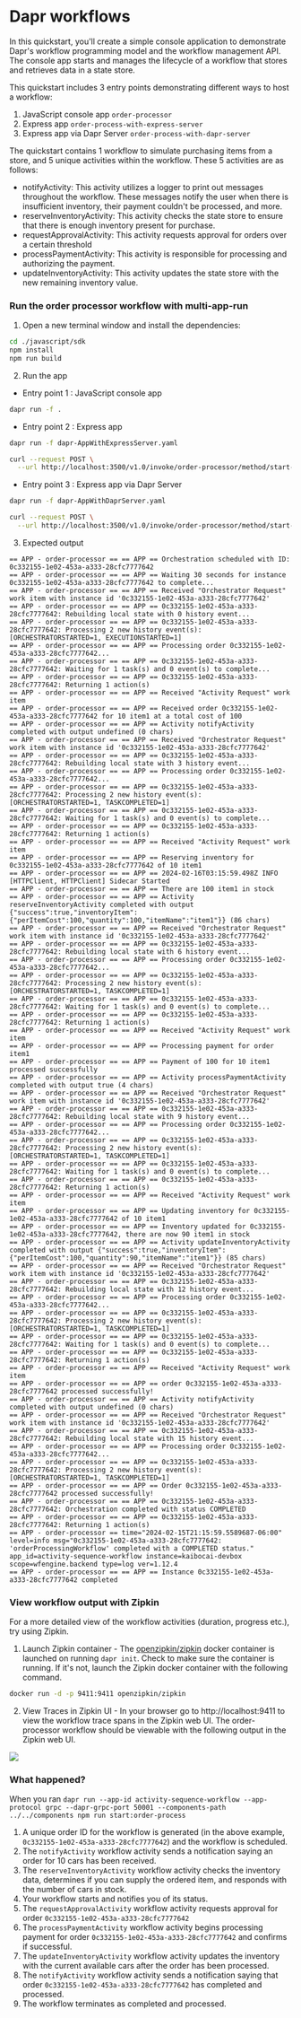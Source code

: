 # Dapr workflows

In this quickstart, you'll create a simple console application to demonstrate Dapr's workflow programming model and the workflow management API. The console app starts and manages the lifecycle of a workflow that stores and retrieves data in a state store.

This quickstart includes 3 entry points demonstrating different ways to host a workflow:

1. JavaScript console app `order-processor` 
2. Express app `order-process-with-express-server`
3. Express app via Dapr Server `order-process-with-dapr-server`

The quickstart contains 1 workflow to simulate purchasing items from a store, and 5 unique activities within the workflow. These 5 activities are as follows:

- notifyActivity: This activity utilizes a logger to print out messages throughout the workflow. These messages notify the user when there is insufficient inventory, their payment couldn't be processed, and more.
- reserveInventoryActivity: This activity checks the state store to ensure that there is enough inventory present for purchase.
- requestApprovalActivity: This activity requests approval for orders over a certain threshold
- processPaymentActivity: This activity is responsible for processing and authorizing the payment.
- updateInventoryActivity: This activity updates the state store with the new remaining inventory value.

### Run the order processor workflow with multi-app-run

1. Open a new terminal window and install the dependencies: 

<!-- STEP
name: build order-process app
-->

```bash
cd ./javascript/sdk
npm install
npm run build
```

<!-- END_STEP -->
2. Run the app 

- Entry point 1 : JavaScript console app
<!-- STEP
name: Run order-processor service
expected_stdout_lines:
  - '== APP - order-processor == Payment of 100 for 10 item1 processed successfully'
  - 'there are now 90 item1 in stock'
  - 'processed successfully!'
expected_stderr_lines:
output_match_mode: substring
background: true
sleep: 15
timeout_seconds: 120
-->

```bash
dapr run -f .
```
<!-- END_STEP -->

- Entry point 2 : Express app

```bash
dapr run -f dapr-AppWithExpressServer.yaml
```

```bash
curl --request POST \
  --url http://localhost:3500/v1.0/invoke/order-processor/method/start-workflow
```

- Entry point 3 : Express app via Dapr Server

```bash
dapr run -f dapr-AppWithDaprServer.yaml
```
```bash
curl --request POST \
  --url http://localhost:3500/v1.0/invoke/order-processor/method/start-workflow
```

3. Expected output


```
== APP - order-processor == == APP == Orchestration scheduled with ID: 0c332155-1e02-453a-a333-28cfc7777642
== APP - order-processor == == APP == Waiting 30 seconds for instance 0c332155-1e02-453a-a333-28cfc7777642 to complete...
== APP - order-processor == == APP == Received "Orchestrator Request" work item with instance id '0c332155-1e02-453a-a333-28cfc7777642'
== APP - order-processor == == APP == 0c332155-1e02-453a-a333-28cfc7777642: Rebuilding local state with 0 history event...
== APP - order-processor == == APP == 0c332155-1e02-453a-a333-28cfc7777642: Processing 2 new history event(s): [ORCHESTRATORSTARTED=1, EXECUTIONSTARTED=1]
== APP - order-processor == == APP == Processing order 0c332155-1e02-453a-a333-28cfc7777642...
== APP - order-processor == == APP == 0c332155-1e02-453a-a333-28cfc7777642: Waiting for 1 task(s) and 0 event(s) to complete...
== APP - order-processor == == APP == 0c332155-1e02-453a-a333-28cfc7777642: Returning 1 action(s)
== APP - order-processor == == APP == Received "Activity Request" work item
== APP - order-processor == == APP == Received order 0c332155-1e02-453a-a333-28cfc7777642 for 10 item1 at a total cost of 100
== APP - order-processor == == APP == Activity notifyActivity completed with output undefined (0 chars)
== APP - order-processor == == APP == Received "Orchestrator Request" work item with instance id '0c332155-1e02-453a-a333-28cfc7777642'
== APP - order-processor == == APP == 0c332155-1e02-453a-a333-28cfc7777642: Rebuilding local state with 3 history event...
== APP - order-processor == == APP == Processing order 0c332155-1e02-453a-a333-28cfc7777642...
== APP - order-processor == == APP == 0c332155-1e02-453a-a333-28cfc7777642: Processing 2 new history event(s): [ORCHESTRATORSTARTED=1, TASKCOMPLETED=1]
== APP - order-processor == == APP == 0c332155-1e02-453a-a333-28cfc7777642: Waiting for 1 task(s) and 0 event(s) to complete...
== APP - order-processor == == APP == 0c332155-1e02-453a-a333-28cfc7777642: Returning 1 action(s)
== APP - order-processor == == APP == Received "Activity Request" work item
== APP - order-processor == == APP == Reserving inventory for 0c332155-1e02-453a-a333-28cfc7777642 of 10 item1
== APP - order-processor == == APP == 2024-02-16T03:15:59.498Z INFO [HTTPClient, HTTPClient] Sidecar Started
== APP - order-processor == == APP == There are 100 item1 in stock
== APP - order-processor == == APP == Activity reserveInventoryActivity completed with output {"success":true,"inventoryItem":{"perItemCost":100,"quantity":100,"itemName":"item1"}} (86 chars)
== APP - order-processor == == APP == Received "Orchestrator Request" work item with instance id '0c332155-1e02-453a-a333-28cfc7777642'
== APP - order-processor == == APP == 0c332155-1e02-453a-a333-28cfc7777642: Rebuilding local state with 6 history event...
== APP - order-processor == == APP == Processing order 0c332155-1e02-453a-a333-28cfc7777642...
== APP - order-processor == == APP == 0c332155-1e02-453a-a333-28cfc7777642: Processing 2 new history event(s): [ORCHESTRATORSTARTED=1, TASKCOMPLETED=1]
== APP - order-processor == == APP == 0c332155-1e02-453a-a333-28cfc7777642: Waiting for 1 task(s) and 0 event(s) to complete...
== APP - order-processor == == APP == 0c332155-1e02-453a-a333-28cfc7777642: Returning 1 action(s)
== APP - order-processor == == APP == Received "Activity Request" work item
== APP - order-processor == == APP == Processing payment for order item1
== APP - order-processor == == APP == Payment of 100 for 10 item1 processed successfully
== APP - order-processor == == APP == Activity processPaymentActivity completed with output true (4 chars)
== APP - order-processor == == APP == Received "Orchestrator Request" work item with instance id '0c332155-1e02-453a-a333-28cfc7777642'
== APP - order-processor == == APP == 0c332155-1e02-453a-a333-28cfc7777642: Rebuilding local state with 9 history event...
== APP - order-processor == == APP == Processing order 0c332155-1e02-453a-a333-28cfc7777642...
== APP - order-processor == == APP == 0c332155-1e02-453a-a333-28cfc7777642: Processing 2 new history event(s): [ORCHESTRATORSTARTED=1, TASKCOMPLETED=1]
== APP - order-processor == == APP == 0c332155-1e02-453a-a333-28cfc7777642: Waiting for 1 task(s) and 0 event(s) to complete...
== APP - order-processor == == APP == 0c332155-1e02-453a-a333-28cfc7777642: Returning 1 action(s)
== APP - order-processor == == APP == Received "Activity Request" work item
== APP - order-processor == == APP == Updating inventory for 0c332155-1e02-453a-a333-28cfc7777642 of 10 item1
== APP - order-processor == == APP == Inventory updated for 0c332155-1e02-453a-a333-28cfc7777642, there are now 90 item1 in stock
== APP - order-processor == == APP == Activity updateInventoryActivity completed with output {"success":true,"inventoryItem":{"perItemCost":100,"quantity":90,"itemName":"item1"}} (85 chars)
== APP - order-processor == == APP == Received "Orchestrator Request" work item with instance id '0c332155-1e02-453a-a333-28cfc7777642'
== APP - order-processor == == APP == 0c332155-1e02-453a-a333-28cfc7777642: Rebuilding local state with 12 history event...
== APP - order-processor == == APP == Processing order 0c332155-1e02-453a-a333-28cfc7777642...
== APP - order-processor == == APP == 0c332155-1e02-453a-a333-28cfc7777642: Processing 2 new history event(s): [ORCHESTRATORSTARTED=1, TASKCOMPLETED=1]
== APP - order-processor == == APP == 0c332155-1e02-453a-a333-28cfc7777642: Waiting for 1 task(s) and 0 event(s) to complete...
== APP - order-processor == == APP == 0c332155-1e02-453a-a333-28cfc7777642: Returning 1 action(s)
== APP - order-processor == == APP == Received "Activity Request" work item
== APP - order-processor == == APP == order 0c332155-1e02-453a-a333-28cfc7777642 processed successfully!
== APP - order-processor == == APP == Activity notifyActivity completed with output undefined (0 chars)
== APP - order-processor == == APP == Received "Orchestrator Request" work item with instance id '0c332155-1e02-453a-a333-28cfc7777642'
== APP - order-processor == == APP == 0c332155-1e02-453a-a333-28cfc7777642: Rebuilding local state with 15 history event...
== APP - order-processor == == APP == Processing order 0c332155-1e02-453a-a333-28cfc7777642...
== APP - order-processor == == APP == 0c332155-1e02-453a-a333-28cfc7777642: Processing 2 new history event(s): [ORCHESTRATORSTARTED=1, TASKCOMPLETED=1]
== APP - order-processor == == APP == Order 0c332155-1e02-453a-a333-28cfc7777642 processed successfully!
== APP - order-processor == == APP == 0c332155-1e02-453a-a333-28cfc7777642: Orchestration completed with status COMPLETED
== APP - order-processor == == APP == 0c332155-1e02-453a-a333-28cfc7777642: Returning 1 action(s)
== APP - order-processor == time="2024-02-15T21:15:59.5589687-06:00" level=info msg="0c332155-1e02-453a-a333-28cfc7777642: 'orderProcessingWorkflow' completed with a COMPLETED status." app_id=activity-sequence-workflow instance=kaibocai-devbox scope=wfengine.backend type=log ver=1.12.4
== APP - order-processor == == APP == Instance 0c332155-1e02-453a-a333-28cfc7777642 completed
```

### View workflow output with Zipkin

For a more detailed view of the workflow activities (duration, progress etc.), try using Zipkin.

1. Launch Zipkin container - The [openzipkin/zipkin](https://hub.docker.com/r/openzipkin/zipkin/) docker container is launched on running `dapr init`. Check to make sure the container is running. If it's not, launch the Zipkin docker container with the following command.

```bash
docker run -d -p 9411:9411 openzipkin/zipkin
```

2. View Traces in Zipkin UI - In your browser go to http://localhost:9411 to view the workflow trace spans in the Zipkin web UI. The order-processor workflow should be viewable with the following output in the Zipkin web UI. 

<img src="img/workflow-trace-spans-zipkin.png">

### What happened? 

When you ran `dapr run --app-id activity-sequence-workflow --app-protocol grpc --dapr-grpc-port 50001 --components-path ../../components npm run start:order-process`

1. A unique order ID for the workflow is generated (in the above example, `0c332155-1e02-453a-a333-28cfc7777642`) and the workflow is scheduled.
2. The `notifyActivity` workflow activity sends a notification saying an order for 10 cars has been received.
3. The `reserveInventoryActivity` workflow activity checks the inventory data, determines if you can supply the ordered item, and responds with the number of cars in stock.
4. Your workflow starts and notifies you of its status.
5. The `requestApprovalActivity` workflow activity requests approval for order `0c332155-1e02-453a-a333-28cfc7777642`
6. The `processPaymentActivity` workflow activity begins processing payment for order `0c332155-1e02-453a-a333-28cfc7777642` and confirms if successful.
7. The `updateInventoryActivity` workflow activity updates the inventory with the current available cars after the order has been processed.
8. The `notifyActivity` workflow activity sends a notification saying that order `0c332155-1e02-453a-a333-28cfc7777642` has completed and processed.
9. The workflow terminates as completed and processed.

